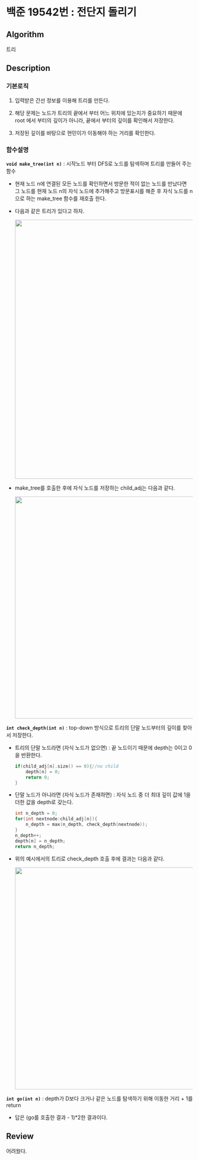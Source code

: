 # 백준 19542번 : 전단지 돌리기

## Algorithm

트리

## Description

### 기본로직

1. 입력받은 간선 정보를 이용해 트리를 만든다.

2. 해당 문제는 노드가 트리의 끝에서 부터 어느 위치에 있는지가 중요하기 때문에 root 에서 부터의 깊이가 아니라, 끝에서 부터의 깊이를 확인해서 저장한다.

3. 저장된 깊이를 바탕으로 현민이가 이동해야 하는 거리를 확인한다.

### 함수설명

**`void make_tree(int n)`** : 시작노드 부터 DFS로 노드를 탐색하며 트리를 만들어 주는 함수

+ 현재 노드 n에 연결된 모든 노드를 확인하면서 방문한 적이 없는 노드를 만났다면 그 노드를 현재 노드 n의 자식 노드에 추가해주고 방문표시를 해준 후 자식 노드를 n으로 하는 make_tree 함수를 재호출 한다.

+ 다음과 같은 트리가 있다고 하자.

    <img src="https://user-images.githubusercontent.com/33089715/110231309-68fb0e80-7f5a-11eb-9820-861a9aa33a48.png" width="700">

+ make_tree를 호출한 후에 자식 노드를 저장하는 child_adj는 다음과 같다.

    <img src="https://user-images.githubusercontent.com/33089715/110231545-b2982900-7f5b-11eb-9905-9361c36ae1c0.png" width="600">

**`int check_depth(int n)`** : top-down 방식으로 트리의 단말 노드부터의 깊이를 찾아서 저장한다.

+ 트리의 단말 노드라면 (자식 노드가 없으면) : 끝 노드이기 때문에 depth는 0이고 0을 반환한다.

    ```cpp
    if(child_adj[n].size() == 0){//no child
        depth[n] = 0;
        return 0;
    }
    ```
+ 단말 노드가 아니라면 (자식 노드가 존재하면) : 자식 노드 중 더 최대 깊이 값에 1을 더한 값을 depth로 갖는다.
    ```cpp
    int n_depth = 0;
    for(int nextnode:child_adj[n]){
        n_depth = max(n_depth, check_depth(nextnode));
    }
    n_depth++;
    depth[n] = n_depth;
    return n_depth;
    ```
+ 위의 예시에서의 트리로 check_depth 호출 후에 결과는 다음과 같다.

    <img src="https://user-images.githubusercontent.com/33089715/110231816-7bc31280-7f5d-11eb-8640-c6a294132c1a.png" width="600">

**`int go(int n)`** : depth가 D보다 크거나 같은 노드를 탐색하기 위해 이동한 거리 + 1를 return

+ 답은 (go를 호출한 결과 - 1)*2한 결과이다.

## Review

어려웠다.